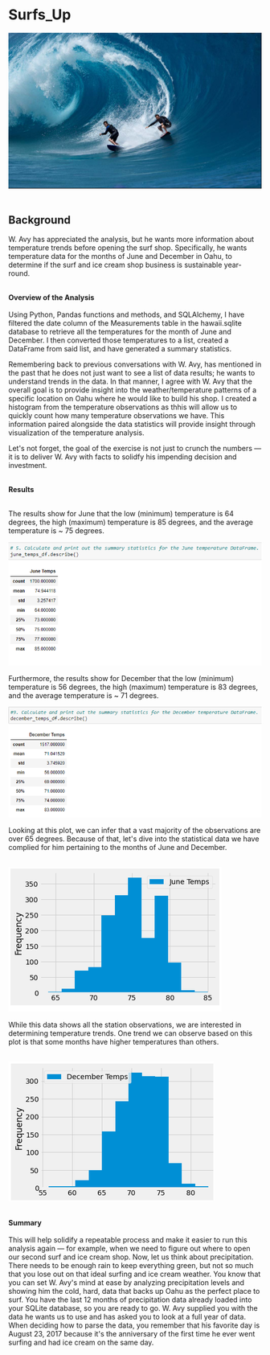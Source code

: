 # Surfs_Up<br>
![Surfs_up_cover_tile](Surfs_up_cover_tile.png)<br><br>

## Background<br>

W. Avy has appreciated the analysis, but he wants more information about temperature trends before opening the surf shop. Specifically, he wants temperature data for the months of June and December in Oahu, to determine if the surf and ice cream shop business is sustainable year-round.<br><br>


**Overview of the Analysis**<br><br>
Using Python, Pandas functions and methods, and SQLAlchemy, I have filtered the date column of the Measurements table in the hawaii.sqlite database to retrieve all the temperatures for the month of June and December. I then converted those temperatures to a list, created a DataFrame from said list, and have generated a summary statistics.<br>

Remembering back to previous conversations with W. Avy, has mentioned in the past that he does not just want to see a list of data results; he wants to understand trends in the data.  In that manner, I agree with W. Avy that the overall goal is to provide insight into the weather/temperature patterns of a specific location on Oahu where he would like to build his shop. I created a histogram from the temperature observations as thhis will allow us to quickly count how many temperature observations we have.  This information paired alongside the data statistics will provide insight through visualization of the temperature analysis.<br>

Let's not forget, the goal of the exercise is not just to crunch the numbers — it is to deliver W. Avy with facts to solidfy his impending decision and investment.<br><br>

**Results**<br><br>

The results show for June that the low (minimum) temperature is 64 degrees, the high (maximum) temperature is 85 degrees, and the average temperature is ~ 75 degrees.<br>  

![june_stats](june_stats.png)<br>

Furthermore, the results show for December that the low (minimum) temperature is 56 degrees, the high (maximum) temperature is 83 degrees, and the average temperature is ~ 71 degrees.<br>

![december_stats](december_stats.png)<br>

Looking at this plot, we can infer that a vast majority of the observations are over 65 degrees.   Because of that, let's dive into the statistical data we have complied for him pertaining to the months of June and December.<br><br>

![june_temps_graph](june_temps_graph.png)<br>

While this data shows all the station observations, we are interested in determining temperature trends.  One trend we can observe based on this plot is that some months have higher temperatures than others.<br><br>

![december_temps_graph](december_temps_graph.png)<br><br>



**Summary**<br><br>
This will help solidify a repeatable process and make it easier to run this analysis again — for example, when we need to figure out where to open our second surf and ice cream shop.  Now, let us think about precipitation. There needs to be enough rain to keep everything green, but not so much that you lose out on that ideal surfing and ice cream weather.  You know that you can set W. Avy's mind at ease by analyzing precipitation levels and showing him the cold, hard, data that backs up Oahu as the perfect place to surf. You have the last 12 months of precipitation data already loaded into your SQLite database, so you are ready to go.  W. Avy supplied you with the data he wants us to use and has asked you to look at a full year of data. When deciding how to parse the data, you remember that his favorite day is August 23, 2017 because it's the anniversary of the first time he ever went surfing and had ice cream on the same day.


